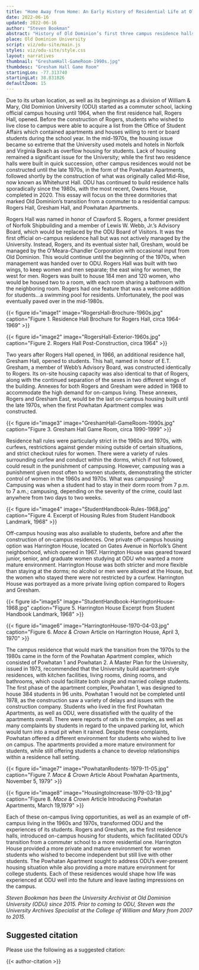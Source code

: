 ```yaml
---
title: "Home Away from Home: An Early History of Residential Life at Old Dominion University"
date: 2022-06-16
updated: 2022-06-16
author: "Steven Bookman"
abstract: "History of Old Dominion’s first three campus residence halls."
place: Old Dominion University
script: viz/odu-site/main.js
styles: viz/odu-site/style.css
layout: narratives
thumbnail: "GreshamHall-GameRoom-1990s.jpg"
thumbdesc: "Gresham Hall Game Room"
startingLon: -77.313740
startingLat: 38.831826
defaultZoom: 15
---
```


Due to its urban location, as well as its beginnings as a division of William & Mary, Old Dominion University (ODU) started as a commuter school, lacking official campus housing until 1964, when the first residence hall, Rogers Hall, opened. Before the construction of Rogers, students who wished to live close to campus were able to acquire a list from the Office of Student Affairs which contained apartments and houses willing to rent or board students during the school year. In the mid-1970s, the housing issue became so extreme that the University used motels and hotels in Norfolk and Virginia Beach as overflow housing for students. Lack of housing remained a significant issue for the University; while the first two residence halls were built in quick succession, other campus residences would not be constructed until the late 1970s, in the form of the Powhatan Apartments, followed shortly by the construction of what was originally called Mid-Rise, now known as Whitehurst Hall. ODU has continued to build residence halls sporadically since the 1980s, with the most recent, Owens House, completed in 2020. This essay will focus on the three dormitories that marked Old Dominion’s transition from a commuter to a residential campus: Rogers Hall, Gresham Hall, and Powhatan Apartments.

<span class="notation" data-id="1" data-zoom="18" data-lat="36.888046" data-lon="-76.301333">Rogers Hall</span> was named in honor of Crawford S. Rogers, a former president of Norfolk Shipbuilding and a member of Lewis W. Webb, Jr.’s Advisory Board, which would be replaced by the ODU Board of Visitors. It was the first official on-campus residence hall but was not actively managed by the University. Instead, Rogers, and its eventual sister hall, Gresham, would be managed by the O’Meara-Chandler Corporation with occasional input from Old Dominion. This would continue until the beginning of the 1970s, when management was handed over to ODU. Rogers Hall was built with two wings, to keep women and men separate; the east wing for women, the west for men. Rogers was built to house 184 men and 120 women, who would be housed two to a room, with each room sharing a bathroom with the neighboring room. Rogers had one feature that was a welcome addition for students…a swimming pool for residents. Unfortunately, the pool was eventually paved over in the mid-1980s. 

{{< figure id="image1" image="RogersHall-Brochure-1960s.jpg" caption="Figure 1. Residence Hall Brochure for Rogers Hall, circa 1964-1969" >}}

{{< figure id="image2" image="RogersHall-Exterior-1960s.jpg" caption="Figure 2. Rogers Hall Post-Construction, circa 1964" >}}

Two years after Rogers Hall opened, in 1966, an additional residence hall, <span class="notation" data-id="1" data-zoom="18" data-lat="36.887401" data-lon="-76.299428">Gresham Hall,</span> opened to students. This hall, named in honor of E.T. Gresham, a member of Webb’s Advisory Board, was constructed identically to Rogers. Its on-site housing capacity was also identical to that of Rogers, along with the continued separation of the sexes in two different wings of the building. Annexes for both Rogers and Gresham were added in 1968 to accommodate the high demand for on-campus living. These annexes, Rogers and Gresham East, would be the last on-campus housing built until the late 1970s, when the first Powhatan Apartment complex was constructed.

{{< figure id="image3" image="GreshamHall-GameRoom-1990s.jpg" caption="Figure 3. Gresham Hall Game Room, circa 1990-1999" >}}

Residence hall rules were particularly strict in the 1960s and 1970s, with curfews, restrictions against gender mixing outside of certain situations, and strict checkout rules for women. There were a variety of rules surrounding curfew and conduct within the dorms, which if not followed, could result in the punishment of campusing. However, campusing was a punishment given most often to women students, demonstrating the stricter control of women in the 1960s and 1970s. What was campusing? Campusing was when a student had to stay in their dorm room from 7 p.m. to 7 a.m.; campusing, depending on the severity of the crime, could last anywhere from two days to two weeks. 

{{< figure id="image4" image="StudentHandbook-Rules-1968.jpg" caption="Figure 4. Excerpt of Housing Rules from Student Handbook Landmark, 1968" >}}

Off-campus housing was also available to students, before and after the construction of on-campus residences. One private off-campus housing option was <span class="notation" data-id="1" data-zoom="18" data-lat="36.870679" data-lon="-76.301978">Harrington House,</span> located on Gates Avenue in Norfolk’s Ghent neighborhood, which opened in 1967. Harrington House was geared toward junior, senior, and graduate women studying at ODU who wanted a more mature environment. Harrington House was both stricter and more flexible than staying at the dorms; no alcohol or men were allowed at the House, but the women who stayed there were not restricted by a curfew. Harrington House was portrayed as a more private living option compared to Rogers and Gresham. 

{{< figure id="image5" image="StudentHandbook-HarringtonHouse-1968.jpg" caption="Figure 5. Harrington House Excerpt from Student Handbook Landmark, 1968" >}}

{{< figure id="image6" image="HarringtonHouse-1970-04-03.jpg" caption="Figure 6. *Mace & Crown* Article on Harrington House, April 3, 1970" >}}

The campus residence that would mark the transition from the 1970s to the 1980s came in the form of the <span class="notation" data-id="1" data-zoom="18" data-lat="36.885434" data-lon="-76.313538">Powhatan Apartment complex,</span> which consisted of Powhatan 1 and Powhatan 2. A Master Plan for the University, issued in 1973, recommended that the University build apartment-style residences, with kitchen facilities, living rooms, dining rooms, and bathrooms, which could facilitate both single and married college students. The first phase of the apartment complex, Powhatan 1, was designed to house 384 students in 96 units. Powhatan 1 would not be completed until 1978, as the construction saw a variety of delays and issues with the construction company. Students who lived in the first Powhatan Apartments, as well as ODU, were dissatisfied with the quality of the apartments overall. There were reports of rats in the complex, as well as many complaints by students in regard to the unpaved parking lot, which would turn into a mud pit when it rained. Despite these complaints, Powhatan offered a different environment for students who wished to live on campus. The apartments provided a more mature environment for students, while still offering students a chance to develop relationships within a residence hall setting.

{{< figure id="image7" image="PowhatanRodents-1979-11-05.jpg" caption="Figure 7. *Mace & Crown* Article About Powhatan Apartments, November 5, 1979" >}}

{{< figure id="image8" image="HousingtoIncrease-1979-03-19.jpg" caption="Figure 8. *Mace & Crown* Article Introducing Powhatan Apartments, March 19,1979" >}}

Each of these on-campus living opportunities, as well as an example of off-campus living in the 1960s and 1970s, transformed ODU and the experiences of its students. Rogers and Gresham, as the first residence halls, introduced on-campus housing for students, which facilitated ODU’s transition from a commuter school to a more residential one. Harrington House provided a more private and mature environment for women students who wished to become independent but still live with other students. The Powhatan Apartment sought to address ODU’s ever-present housing situation while also providing a more mature environment for college students. Each of these residences would shape how life was experienced at ODU well into the future and leave lasting impressions on the campus. 

*Steven Bookman has been the University Archivist at Old Dominion University (ODU) since 2015. Prior to coming to ODU, Steven was the University Archives Specialist at the College of William and Mary from 2007 to 2015.*

## Suggested citation

Please use the following as a suggested citation:

{{< author-citation >}}